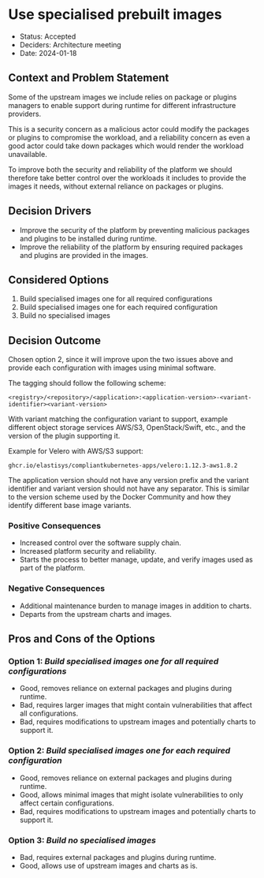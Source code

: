# Use specialised prebuilt images

- Status: Accepted
- Deciders: Architecture meeting
- Date: 2024-01-18

## Context and Problem Statement

Some of the upstream images we include relies on package or plugins managers to enable support during runtime for different infrastructure providers.

This is a security concern as a malicious actor could modify the packages or plugins to compromise the workload, and a reliability concern as even a good actor could take down packages which would render the workload unavailable.

To improve both the security and reliability of the platform we should therefore take better control over the workloads it includes to provide the images it needs, without external reliance on packages or plugins.

## Decision Drivers <!-- optional -->

- Improve the security of the platform by preventing malicious packages and plugins to be installed during runtime.
- Improve the reliability of the platform by ensuring required packages and plugins are provided in the images.

## Considered Options

1.  Build specialised images one for all required configurations
1.  Build specialised images one for each required configuration
1.  Build no specialised images

## Decision Outcome

Chosen option 2, since it will improve upon the two issues above and provide each configuration with images using minimal software.

The tagging should follow the following scheme:

```text
<registry>/<repository>/<application>:<application-version>-<variant-identifier><variant-version>
```

With variant matching the configuration variant to support, example different object storage services AWS/S3, OpenStack/Swift, etc., and the version of the plugin supporting it.

Example for Velero with AWS/S3 support:

```text
ghcr.io/elastisys/compliantkubernetes-apps/velero:1.12.3-aws1.8.2
```

The application version should not have any version prefix and the variant identifier and variant version should not have any separator.
This is similar to the version scheme used by the Docker Community and how they identify different base image variants.

### Positive Consequences <!-- optional -->

- Increased control over the software supply chain.
- Increased platform security and reliability.
- Starts the process to better manage, update, and verify images used as part of the platform.

### Negative Consequences <!-- optional -->

- Additional maintenance burden to manage images in addition to charts.
- Departs from the upstream charts and images.

## Pros and Cons of the Options <!-- optional -->

### Option 1: _Build specialised images one for all required configurations_

- Good, removes reliance on external packages and plugins during runtime.
- Bad, requires larger images that might contain vulnerabilities that affect all configurations.
- Bad, requires modifications to upstream images and potentially charts to support it.

### Option 2: _Build specialised images one for each required configuration_

- Good, removes reliance on external packages and plugins during runtime.
- Good, allows minimal images that might isolate vulnerabilities to only affect certain configurations.
- Bad, requires modifications to upstream images and potentially charts to support it.

### Option 3: _Build no specialised images_

- Bad, requires external packages and plugins during runtime.
- Good, allows use of upstream images and charts as is.
